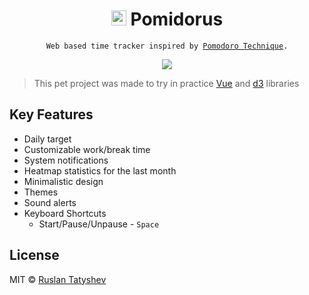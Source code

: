 <h1 align="center">
  <img src="https://github.com//tatyshev/pomidorus/blob/master/static/android-chrome-192x192.png?raw=true" width="24"/>
  Pomidorus
</h1>

<p align="center">
  <code>Web based time tracker inspired by <a href="https://www.youtube.com/watch?v=VFW3Ld7JO0w">Pomodoro Technique</a>.</code>
</p>

<p align="center">
  <img src="https://raw.githubusercontent.com/tatyshev/pomidorus/master/screenshots.png"/>
</p>

> This pet project was made to try in practice <a href="https://vuejs.org/">Vue</a> and <a href="https://d3js.org/">d3</a> libraries

## Key Features

- Daily target
- Customizable work/break time
- System notifications
- Heatmap statistics for the last month
- Minimalistic design
- Themes
- Sound alerts
- Keyboard Shortcuts
  - Start/Pause/Unpause - `Space`


## License

MIT © [Ruslan Tatyshev](http://github.com/tatyshev)
